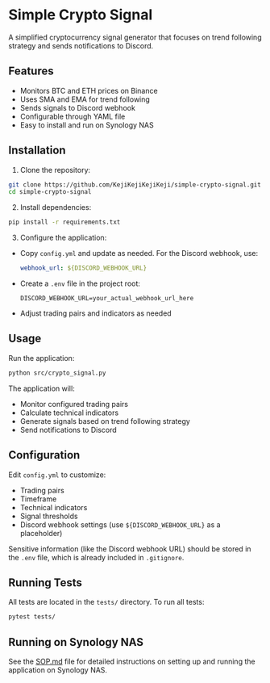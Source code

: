 # Simple Crypto Signal

A simplified cryptocurrency signal generator that focuses on trend following strategy and sends notifications to Discord.

## Features

- Monitors BTC and ETH prices on Binance
- Uses SMA and EMA for trend following
- Sends signals to Discord webhook
- Configurable through YAML file
- Easy to install and run on Synology NAS

## Installation

1. Clone the repository:
```bash
git clone https://github.com/KejiKejiKejiKeji/simple-crypto-signal.git
cd simple-crypto-signal
```

2. Install dependencies:
```bash
pip install -r requirements.txt
```

3. Configure the application:
- Copy `config.yml` and update as needed. For the Discord webhook, use:
  ```yaml
  webhook_url: ${DISCORD_WEBHOOK_URL}
  ```
- Create a `.env` file in the project root:
  ```
  DISCORD_WEBHOOK_URL=your_actual_webhook_url_here
  ```
- Adjust trading pairs and indicators as needed

## Usage

Run the application:
```bash
python src/crypto_signal.py
```

The application will:
- Monitor configured trading pairs
- Calculate technical indicators
- Generate signals based on trend following strategy
- Send notifications to Discord

## Configuration

Edit `config.yml` to customize:
- Trading pairs
- Timeframe
- Technical indicators
- Signal thresholds
- Discord webhook settings (use `${DISCORD_WEBHOOK_URL}` as a placeholder)

Sensitive information (like the Discord webhook URL) should be stored in the `.env` file, which is already included in `.gitignore`.

## Running Tests

All tests are located in the `tests/` directory. To run all tests:
```bash
pytest tests/
```

## Running on Synology NAS

See the [SOP.md](SOP.md) file for detailed instructions on setting up and running the application on Synology NAS. 